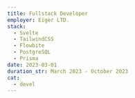 ```yaml
---
title: Fullstack Developer
employer: Eiger LTD.
stack:
  - Svelte
  - TailwindCSS
  - Flowbite
  - PostgreSQL
  - Prisma
date: 2023-03-01
duration_str: March 2023 - October 2023
cat:
  - devel
---
```

